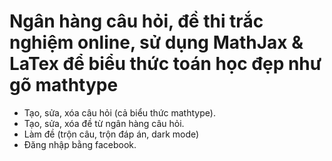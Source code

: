 # Ngân hàng câu hỏi, đề thi trắc nghiệm online, sử dụng MathJax & LaTex để biểu thức toán học đẹp như gõ mathtype

- Tạo, sửa, xóa câu hỏi (cả biểu thức mathtype).
- Tạo, sửa, xóa đề từ ngân hàng câu hỏi.
- Làm đề (trộn câu, trộn đáp án, dark mode)
- Đăng nhập bằng facebook.
